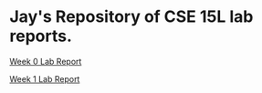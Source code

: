 # Jay's Repository of CSE 15L lab reports.

[Week 0 Lab Report](lab-report-1-week-0.html)

[Week 1 Lab Report](lab-report-1-week-1.html)
